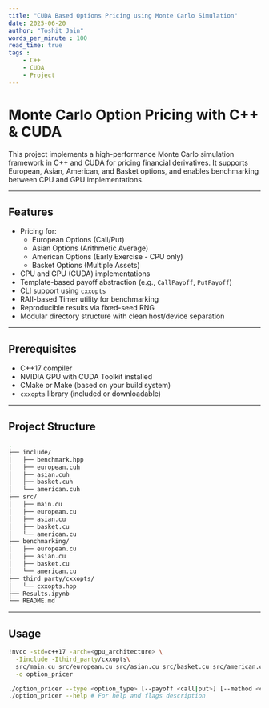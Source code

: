 ```yaml
---
title: "CUDA Based Options Pricing using Monte Carlo Simulation"
date: 2025-06-20
author: "Toshit Jain"
words_per_minute : 100
read_time: true
tags :
    - C++
    - CUDA
    - Project
---
```


# Monte Carlo Option Pricing with C++ & CUDA

This project implements a high-performance Monte Carlo simulation framework in C++ and CUDA for pricing financial derivatives. It supports European, Asian, American, and Basket options, and enables benchmarking between CPU and GPU implementations.

---

## Features

- Pricing for:
  - European Options (Call/Put)
  - Asian Options (Arithmetic Average)
  - American Options (Early Exercise - CPU only)
  - Basket Options (Multiple Assets)
- CPU and GPU (CUDA) implementations
- Template-based payoff abstraction (e.g., `CallPayoff`, `PutPayoff`)
- CLI support using `cxxopts`
- RAII-based Timer utility for benchmarking
- Reproducible results via fixed-seed RNG
- Modular directory structure with clean host/device separation

---

## Prerequisites

- C++17 compiler
- NVIDIA GPU with CUDA Toolkit installed
- CMake or Make (based on your build system)
- `cxxopts` library (included or downloadable)

---

## Project Structure

```bash
.
├── include/
│   ├── benchmark.hpp
│   ├── european.cuh
│   ├── asian.cuh
│   ├── basket.cuh
│   └── american.cuh
├── src/
│   ├── main.cu
│   ├── european.cu
│   ├── asian.cu
│   ├── basket.cu
│   └── american.cu
├── benchmarking/
│   ├── european.cu
│   ├── asian.cu
│   ├── basket.cu
│   └── american.cu
├── third_party/cxxopts/
│   └── cxxopts.hpp
├── Results.ipynb
└── README.md
```

---

## Usage

```bash
!nvcc -std=c++17 -arch=<gpu_architecture> \
  -Iinclude -Ithird_party/cxxopts\
  src/main.cu src/european.cu src/asian.cu src/basket.cu src/american.cu \
  -o option_pricer

./option_pricer --type <option_type> [--payoff <call|put>] [--method <cpu|gpu>] [other flags...]
./option_pricer --help # For help and flags description
```